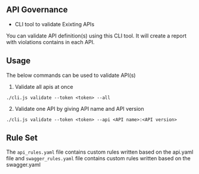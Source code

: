 ## API Governance 

- CLI tool to validate Exixting APIs

You can validate API definition(s) using this CLI tool. It will create a report with violations contains in each API.

## Usage

The below commands can be used to validate API(s)

01. Validate all apis at once

`./cli.js validate --token <token> --all`

02. Validate one API by giving API name and API version

`./cli.js validate --token <token> --api <API name>:<API version>`

## Rule Set

The `api_rules.yaml` file contains custom rules written based on the api.yaml file and `swagger_rules.yaml` file contains custom rules written based on the swagger.yaml